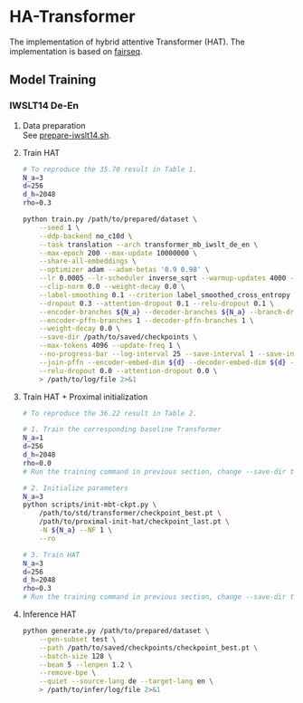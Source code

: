 # HA-Transformer

The implementation of hybrid attentive Transformer (HAT).
The implementation is based on [fairseq](https://github.com/pytorch/fairseq).

## Model Training

### IWSLT14 De-En

1. Data preparation  
   See [prepare-iwslt14.sh](./examples/translation/prepare-iwslt14.sh).

2. Train HAT

    ```bash
    # To reproduce the 35.70 result in Table 1.
    N_a=3
    d=256
    d_h=2048
    rho=0.3

    python train.py /path/to/prepared/dataset \
        --seed 1 \
        --ddp-backend no_c10d \
        --task translation --arch transformer_mb_iwslt_de_en \
        --max-epoch 200 --max-update 10000000 \
        --share-all-embeddings \
        --optimizer adam --adam-betas '0.9 0.98' \
        --lr 0.0005 --lr-scheduler inverse_sqrt --warmup-updates 4000 --warmup-init-lr 1e-07 --min-lr 1e-09 \
        --clip-norm 0.0 --weight-decay 0.0 \
        --label-smoothing 0.1 --criterion label_smoothed_cross_entropy \
        --dropout 0.3 --attention-dropout 0.1 --relu-dropout 0.1 \
        --encoder-branches ${N_a} --decoder-branches ${N_a} --branch-dropout ${rho} \
        --encoder-pffn-branches 1 --decoder-pffn-branches 1 \
        --weight-decay 0.0 \
        --save-dir /path/to/saved/checkpoints \
        --max-tokens 4096 --update-freq 1 \
        --no-progress-bar --log-interval 25 --save-interval 1 --save-interval-updates 0 --keep-interval-updates 0 \
        --join-pffn --encoder-embed-dim ${d} --decoder-embed-dim ${d} --encoder-ffn-embed-dim ${d_h} --decoder-ffn-embed-dim ${d_h} \
        --relu-dropout 0.0 --attention-dropout 0.0 \
        > /path/to/log/file 2>&1
    ```

3. Train HAT + Proximal initialization

    ```bash
    # To reproduce the 36.22 result in Table 2.

    # 1. Train the corresponding baseline Transformer
    N_a=1
    d=256
    d_h=2048
    rho=0.0
    # Run the training command in previous section, change --save-dir to '/path/to/std/transformer'.

    # 2. Initialize parameters
    N_a=3
    python scripts/init-mbt-ckpt.py \
        /path/to/std/transformer/checkpoint_best.pt \
        /path/to/proximal-init-hat/checkpoint_last.pt \
        -N ${N_a} --NF 1 \
        --ro

    # 3. Train HAT
    N_a=3
    d=256
    d_h=2048
    rho=0.3
    # Run the training command in previous section, change --save-dir to '/path/to/proximal-init-hat'.
    ```

4. Inference HAT

    ```bash
    python generate.py /path/to/prepared/dataset \
        --gen-subset test \
        --path /path/to/saved/checkpoints/checkpoint_best.pt \
        --batch-size 128 \
        --beam 5 --lenpen 1.2 \
        --remove-bpe \
        --quiet --source-lang de --target-lang en \
        > /path/to/infer/log/file 2>&1
    ```
